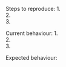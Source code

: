 Steps to reproduce:
   1.  
   2.  
   3.  

Current behaviour:
   1.  
   2.  
   3.  

Expected behaviour:  
   

